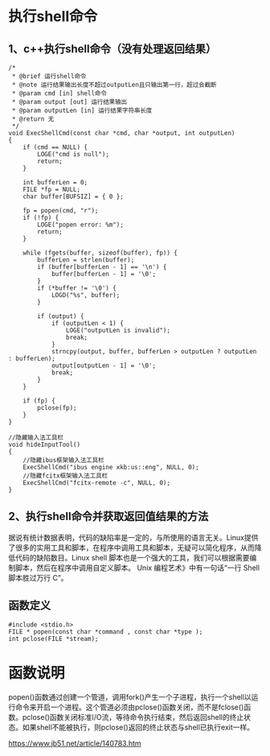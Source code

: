 # 执行shell命令

## 1、c++执行shell命令（没有处理返回结果）
```
/*
 * @brief 运行shell命令
 * @note 运行结果输出长度不超过outputLen且只输出第一行，超过会截断
 * @param cmd [in] shell命令
 * @param output [out] 运行结果输出
 * @param outputLen [in] 运行结果字符串长度
 * @return 无
 */
void ExecShellCmd(const char *cmd, char *output, int outputLen)
{
    if (cmd == NULL) {
        LOGE("cmd is null");
        return;
    }

    int bufferLen = 0;
    FILE *fp = NULL;
    char buffer[BUFSIZ] = { 0 };

    fp = popen(cmd, "r");
    if (!fp) {
        LOGE("popen error: %m");
        return;
    }

    while (fgets(buffer, sizeof(buffer), fp)) {
        bufferLen = strlen(buffer);
        if (buffer[bufferLen - 1] == '\n') {
            buffer[bufferLen - 1] = '\0';
        }
        if (*buffer != '\0') {
            LOGD("%s", buffer);
        }

        if (output) {
            if (outputLen < 1) {
                LOGE("outputLen is invalid");
                break;
            }
            strncpy(output, buffer, bufferLen > outputLen ? outputLen : bufferLen);
            output[outputLen - 1] = '\0';
            break;
        }
    }

    if (fp) {
        pclose(fp);
    }
}

//隐藏输入法工具栏
void hideInputTool()
{
    //隐藏ibus框架输入法工具栏
    ExecShellCmd("ibus engine xkb:us::eng", NULL, 0);
    //隐藏fcitx框架输入法工具栏
    ExecShellCmd("fcitx-remote -c", NULL, 0);
}
```

## 2、执行shell命令并获取返回值结果的方法
据说有统计数据表明，代码的缺陷率是一定的，与所使用的语言无关。Linux提供了很多的实用工具和脚本，在程序中调用工具和脚本，无疑可以简化程序，从而降低代码的缺陷数目。Linux shell 脚本也是一个强大的工具，我们可以根据需要编制脚本，然后在程序中调用自定义脚本。
Unix 编程艺术》中有一句话“一行 Shell 脚本胜过万行 C”。


## 函数定义
```
#include <stdio.h>
FILE * popen(const char *command , const char *type );
int pclose(FILE *stream);
```
# 函数说明
popen()函数通过创建一个管道，调用fork()产生一个子进程，执行一个shell以运行命令来开启一个进程。这个管道必须由pclose()函数关闭，而不是fclose()函数。pclose()函数关闭标准I/O流，等待命令执行结束，然后返回shell的终止状态。如果shell不能被执行，则pclose()返回的终止状态与shell已执行exit一样。

https://www.jb51.net/article/140783.htm
